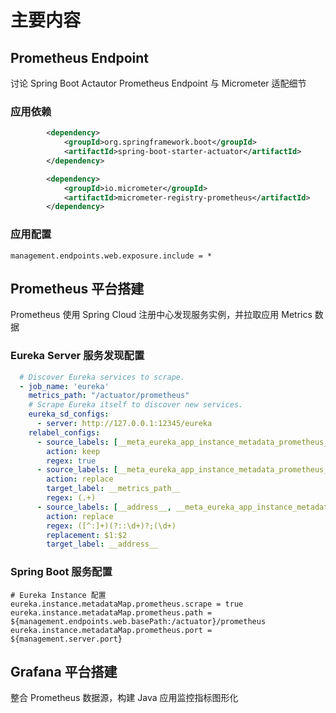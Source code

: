# 主要内容
## Prometheus Endpoint
讨论 Spring Boot Actautor Prometheus  Endpoint 与 Micrometer 适配细节
### 应用依赖
```xml
        <dependency>
            <groupId>org.springframework.boot</groupId>
            <artifactId>spring-boot-starter-actuator</artifactId>
        </dependency>

        <dependency>
            <groupId>io.micrometer</groupId>
            <artifactId>micrometer-registry-prometheus</artifactId>
        </dependency>
```
### 应用配置
```properties
management.endpoints.web.exposure.include = *
```

## Prometheus 平台搭建
Prometheus 使用 Spring Cloud 注册中心发现服务实例，并拉取应用 Metrics 数据

### Eureka Server 服务发现配置
```yaml
  # Discover Eureka services to scrape.
  - job_name: 'eureka'
    metrics_path: "/actuator/prometheus"
    # Scrape Eureka itself to discover new services.
    eureka_sd_configs:
      - server: http://127.0.0.1:12345/eureka
    relabel_configs:
      - source_labels: [__meta_eureka_app_instance_metadata_prometheus_scrape]
        action: keep
        regex: true
      - source_labels: [__meta_eureka_app_instance_metadata_prometheus_path]
        action: replace
        target_label: __metrics_path__
        regex: (.+)
      - source_labels: [__address__, __meta_eureka_app_instance_metadata_prometheus_port]
        action: replace
        regex: ([^:]+)(?::\d+)?;(\d+)
        replacement: $1:$2
        target_label: __address__
```

### Spring Boot 服务配置
```properties
# Eureka Instance 配置
eureka.instance.metadataMap.prometheus.scrape = true
eureka.instance.metadataMap.prometheus.path = ${management.endpoints.web.basePath:/actuator}/prometheus
eureka.instance.metadataMap.prometheus.port = ${management.server.port}
```
## Grafana  平台搭建
整合 Prometheus 数据源，构建 Java 应用监控指标图形化

